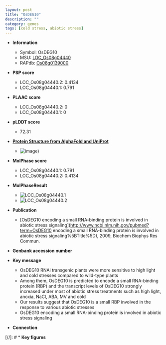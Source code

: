 ```yaml
---
layout: post
title: "OsDEG10"
description: ""
category: genes
tags: [cold stress, abiotic stress]
---
```


* **Information**  
    + Symbol: OsDEG10  
    + MSU: [LOC_Os08g04440](http://rice.plantbiology.msu.edu/cgi-bin/ORF_infopage.cgi?orf=LOC_Os08g04440)  
    + RAPdb: [Os08g0139000](http://rapdb.dna.affrc.go.jp/viewer/gbrowse_details/irgsp1?name=Os08g0139000)  

* **PSP score**  
    + LOC_Os08g04440.2: 0.4134 
    + LOC_Os08g04440.1: 0.791 

* **PLAAC score**  
    + LOC_Os08g04440.2: 0 
    + LOC_Os08g04440.1: 0 

* **pLDDT score**
    + 72.31

* **[Protein Structure from AlphaFold and UniProt](https://www.uniprot.org/uniprotkb/Q6ZKI2/entry#structure)**
    + ![image](https://ricepsp.github.io/images/Q6/AF-Q6ZKI2-F1.png))

* **MolPhase score**
    + LOC_Os08g04440.1: 0.791
    + LOC_Os08g04440.2: 0.4134

* **MolPhaseResult**
    + ![LOC_Os08g04440.1](https://ricepsp.github.io/pictures/LOC_Os08g/LOC_Os08g04440.1.png)
    + ![LOC_Os08g04440.2](https://ricepsp.github.io/pictures/LOC_Os08g/LOC_Os08g04440.2.png)

* **Publication**  
    + [OsDEG10 encoding a small RNA-binding protein is involved in abiotic stress signaling](http://www.ncbi.nlm.nih.gov/pubmed?term=OsDEG10 encoding a small RNA-binding protein is involved in abiotic stress signaling%5BTitle%5D), 2009, Biochem Biophys Res Commun.

* **Genbank accession number**  

* **Key message**  
    + OsDEG10 RNAi transgenic plants were more sensitive to high light and cold stresses compared to wild-type plants
    + Among them, OsDEG10 is predicted to encode a small RNA-binding protein (RBP) and the transcript levels of OsDEG10 strongly increased under most of abiotic stress treatments such as high light, anoxia, NaCl, ABA, MV and cold
    + Our results suggest that OsDEG10 is a small RBP involved in the response to various abiotic stresses
    + OsDEG10 encoding a small RNA-binding protein is involved in abiotic stress signaling

* **Connection**  

[//]: # * **Key figures**  


